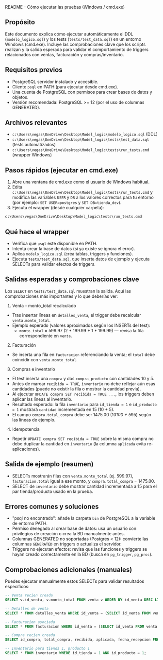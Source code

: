 README - Cómo ejecutar las pruebas (Windows / cmd.exe)

Propósito
--------
Este documento explica cómo ejecutar automáticamente el DDL (`modelo_logico.sql`) y los tests (`tests/test_data.sql`) en un entorno Windows (cmd.exe). Incluye las comprobaciones clave que los scripts realizan y la salida esperada para validar el comportamiento de triggers relacionados con ventas, facturación y compras/inventario.

Requisitos previos
------------------
- PostgreSQL servidor instalado y accesible.
- Cliente `psql` en PATH (para ejecutar desde cmd.exe).
- Una cuenta de PostgreSQL con permisos para crear bases de datos y objetos.
- Versión recomendada: PostgreSQL >= 12 (por el uso de columnas GENERATED).

Archivos relevantes
------------------
- `c:\Users\vegas\OneDrive\Desktop\Model_logic\modelo_logico.sql`  (DDL)
- `c:\Users\vegas\OneDrive\Desktop\Model_logic\tests\test_data.sql` (tests automatizados)
- `c:\Users\vegas\OneDrive\Desktop\Model_logic\tests\run_tests.cmd` (wrapper Windows)

Pasos rápidos (ejecutar en cmd.exe)
----------------------------------
1) Abre una ventana de cmd.exe como el usuario de Windows habitual.
2) Edita `c:\Users\vegas\OneDrive\Desktop\Model_logic\tests\run_tests.cmd` y modifica las variables `USER` y `DB` a los valores correctos para tu entorno (por ejemplo: `SET USER=postgres` y `SET DB=tienda_dev`).
3) Ejecuta el wrapper (desde cualquier carpeta):

```cmd
c:\Users\vegas\OneDrive\Desktop\Model_logic\tests\run_tests.cmd
```

Qué hace el wrapper
--------------------
- Verifica que `psql` esté disponible en PATH.
- Intenta crear la base de datos (si ya existe se ignora el error).
- Aplica `modelo_logico.sql` (crea tablas, triggers y funciones).
- Ejecuta `tests/test_data.sql`, que inserta datos de ejemplo y ejecuta SELECTs para validar efectos de triggers.

Salidas esperadas y comprobaciones clave
---------------------------------------
Los `SELECT` en `tests/test_data.sql` muestran la salida. Aquí las comprobaciones más importantes y lo que deberías ver:

1) Venta - monto_total recalculado
- Tras insertar líneas en `detalles_venta`, el trigger debe recalcular `venta.monto_total`.
- Ejemplo esperado (valores aproximados según los INSERTs del test):
  - `monto_total` = 599.97 (2 * 199.99 + 1 * 199.99) — revisa la fila correspondiente en `venta`.

2) Facturación
- Se inserta una fila en `facturacion` referenciando la venta; el `total` debe coincidir con `venta.monto_total`.

3) Compras e inventario
- El test inserta una `compra` y dos `compra_producto` con cantidades 10 y 5.
- Antes de marcar `recibida = TRUE`, `inventario` no debe reflejar aún esas cantidades (puede no existir la fila o mostrar la cantidad previa).
- Al ejecutar `UPDATE compra SET recibida = TRUE ...`, los triggers deben aplicar las líneas al inventario.
- Resultado esperado: la fila `inventario` para `id_tienda = 1` e `id_producto = 1` mostrará `cantidad` incrementada en 15 (10 + 5).
- El campo `compra.total_compra` debe ser 1475.00 (10*100 + 5*95) según las líneas de ejemplo.

4) Idempotencia
- Repetir `UPDATE compra SET recibida = TRUE` sobre la misma compra no debe duplicar la cantidad en `inventario` (la columna `aplicada` evita re-aplicaciones).

Salida de ejemplo (resumen)
--------------------------
- SELECTs mostrarán filas con `venta.monto_total` (ej. 599.97), `facturacion.total` igual a ese monto, y `compra.total_compra` = 1475.00.
- SELECT de `inventario` debe mostrar cantidad incrementada a 15 para el par tienda/producto usado en la prueba.

Errores comunes y soluciones
---------------------------
- "psql no encontrado": añade la carpeta `bin` de PostgreSQL a la variable de entorno PATH.
- Permiso denegado al crear base de datos: usa un usuario con privilegios de creación o crea la BD manualmente antes.
- Columnas GENERATED no soportadas (Postgres < 12): convierte las columnas `GENERATED` en triggers o actualiza el servidor.
- Triggers no ejecutan efectos: revisa que las funciones y triggers se hayan creado correctamente en la BD (busca en `pg_trigger`, `pg_proc`).

Comprobaciones adicionales (manuales)
------------------------------------
Puedes ejecutar manualmente estos SELECTs para validar resultados específicos:

```sql
-- Venta recien creada
SELECT v.id_venta, v.monto_total FROM venta v ORDER BY id_venta DESC LIMIT 1;

-- Detalles de venta
SELECT * FROM detalles_venta WHERE id_venta = (SELECT id_venta FROM venta ORDER BY id_venta DESC LIMIT 1);

-- Facturacion asociada
SELECT * FROM facturacion WHERE id_venta = (SELECT id_venta FROM venta ORDER BY id_venta DESC LIMIT 1);

-- Compra recien creada
SELECT id_compra, total_compra, recibida, aplicada, fecha_recepcion FROM compra ORDER BY id_compra DESC LIMIT 1;

-- Inventario para tienda 1, producto 1
SELECT * FROM inventario WHERE id_tienda = 1 AND id_producto = 1;
```

